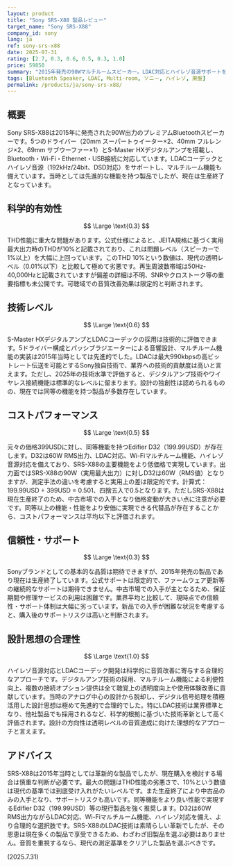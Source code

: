 ```yaml
---
layout: product
title: "Sony SRS-X88 製品レビュー"
target_name: "Sony SRS-X88"
company_id: sony
lang: ja
ref: sony-srs-x88
date: 2025-07-31
rating: [2.7, 0.3, 0.6, 0.5, 0.3, 1.0]
price: 59850
summary: "2015年発売の90Wマルチルームスピーカー。LDAC対応とハイレゾ音源サポートを特徴とするが、THD性能と現在の入手性に課題あり"
tags: [Bluetooth Speaker, LDAC, Multi-room, ソニー, ハイレゾ, 廃盤]
permalink: /products/ja/sony-srs-x88/
---
```

## 概要

Sony SRS-X88は2015年に発売された90W出力のプレミアムBluetoothスピーカーです。5つのドライバー（20mm スーパートゥイーター×2、40mm フルレンジ×2、69mm サブウーファー×1）とS-Master HXデジタルアンプを搭載し、Bluetooth・Wi-Fi・Ethernet・USB接続に対応しています。LDACコーデックとハイレゾ音源（192kHz/24bit、DSD対応）をサポートし、マルチルーム機能も備えています。当時としては先進的な機能を持つ製品でしたが、現在は生産終了となっています。

## 科学的有効性

$$ \Large \text{0.3} $$

THD性能に重大な問題があります。公式仕様によると、JEITA規格に基づく実用最大出力時のTHDが10%と記載されており、これは問題レベル（スピーカーで1%以上）を大幅に上回っています。このTHD 10%という数値は、現代の透明レベル（0.01%以下）と比較して極めて劣悪です。再生周波数帯域は50Hz-40,000Hzと記載されていますが偏差の詳細は不明、SNRやクロストーク等の重要指標も未公開です。可聴域での音質改善効果は限定的と判断されます。

## 技術レベル

$$ \Large \text{0.6} $$

S-Master HXデジタルアンプとLDACコーデックの採用は技術的に評価できます。5ドライバー構成とパッシブラジエーターによる音響設計、マルチルーム機能の実装は2015年当時としては先進的でした。LDACは最大990kbpsの高ビットレート伝送を可能とするSony独自技術で、業界への技術的貢献度は高いと言えます。ただし、2025年の技術水準で評価すると、デジタルアンプ技術やワイヤレス接続機能は標準的なレベルに留まります。設計の独創性は認められるものの、現在では同等の機能を持つ製品が多数存在しています。

## コストパフォーマンス

$$ \Large \text{0.5} $$

元々の価格399USDに対し、同等機能を持つEdifier D32（199.99USD）が存在します。D32は60W RMS出力、LDAC対応、Wi-Fiマルチルーム機能、ハイレゾ音源対応を備えており、SRS-X88の主要機能をより低価格で実現しています。出力面ではSRS-X88の90W（実用最大出力）に対しD32は60W（RMS値）となりますが、測定手法の違いを考慮すると実用上の差は限定的です。計算式：199.99USD ÷ 399USD = 0.501、四捨五入で0.5となります。ただしSRS-X88は現在生産終了のため、中古市場での入手となり価格変動が大きい点に注意が必要です。同等以上の機能・性能をより安価に実現できる代替品が存在することから、コストパフォーマンスは平均以下と評価されます。

## 信頼性・サポート

$$ \Large \text{0.3} $$

Sonyブランドとしての基本的な品質は期待できますが、2015年発売の製品であり現在は生産終了しています。公式サポートは限定的で、ファームウェア更新等の継続的なサポートは期待できません。中古市場での入手が主となるため、保証期間や修理サービスの利用は困難です。業界平均と比較して、現時点での信頼性・サポート体制は大幅に劣っています。新品での入手が困難な状況を考慮すると、購入後のサポートリスクは高いと判断されます。

## 設計思想の合理性

$$ \Large \text{1.0} $$

ハイレゾ音源対応とLDACコーデック開発は科学的に音質改善に寄与する合理的なアプローチです。デジタルアンプ技術の採用、マルチルーム機能による利便性向上、複数の接続オプション提供は全て聴覚上の透明度向上や使用体験改善に貢献しています。当時のアナログ中心の設計から脱却し、デジタル信号処理を積極活用した設計思想は極めて先進的で合理的でした。特にLDAC技術は業界標準となり、他社製品でも採用されるなど、科学的根拠に基づいた技術革新として高く評価されます。設計の方向性は透明レベルの音質達成に向けた理想的なアプローチと言えます。

## アドバイス

SRS-X88は2015年当時としては革新的な製品でしたが、現在購入を検討する場合は慎重な判断が必要です。最大の問題はTHD性能の劣悪さで、10%という数値は現代の基準では到底受け入れがたいレベルです。また生産終了により中古品のみの入手となり、サポートリスクも高いです。同等機能をより良い性能で実現するEdifier D32（199.99USD）等の現行製品を強く推奨します。D32は60W RMS出力ながらLDAC対応、Wi-Fiマルチルーム機能、ハイレゾ対応を備え、より合理的な選択肢です。SRS-X88のLDAC技術は素晴らしい革新でしたが、その恩恵は現在多くの製品で享受できるため、わざわざ旧製品を選ぶ必要はありません。音質を重視するなら、現代の測定基準をクリアした製品を選ぶべきです。

(2025.7.31)
